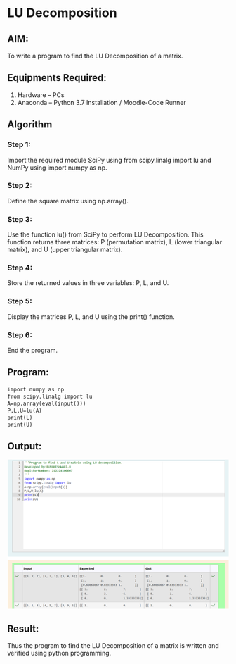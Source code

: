 # LU Decomposition 

## AIM:
To write a program to find the LU Decomposition of a matrix.

## Equipments Required:
1. Hardware – PCs
2. Anaconda – Python 3.7 Installation / Moodle-Code Runner

## Algorithm
### Step 1:
Import the required module SciPy using from scipy.linalg import lu and NumPy using import numpy as np.

### Step 2:
Define the square matrix using np.array().

### Step 3:
Use the function lu() from SciPy to perform LU Decomposition.
This function returns three matrices: P (permutation matrix), L (lower triangular matrix), and U (upper triangular matrix).

### Step 4:
Store the returned values in three variables: P, L, and U.

### Step 5:
Display the matrices P, L, and U using the print() function.
### Step 6:
End the program.

## Program:
```
import numpy as np
from scipy.linalg import lu
A=np.array(eval(input()))
P,L,U=lu(A)
print(L)
print(U)
```
## Output:
![alt text](<Screenshot 2025-05-11 182148.png>)


## Result:
Thus the program to find the LU Decomposition of a matrix is written and verified using python programming.

